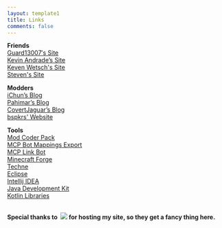 ```yaml
---
layout: template1
title: Links
comments: false
---
```


<p><strong>Friends</strong><br />
	<a href="http://guard13007.com/" target="_blank">Guard13007′s Site</a><br />
	<a href="http://www.andradek.com/" target="_blank">Kevin Andrade’s Site</a><br />
	<a href="http://wetschk.com/" target="_blank">Keven Wetsch's Site</a><br />
	<a href="http://rodriguezsteven.net/" target="_blank">Steven's Site</a></p>

<p><strong>Modders</strong><br />
	<a href="http://ichun.us/" target="_blank">iChun’s Blog</a><br />
	<a href="http://www.pahimar.com/" target="_blank">Pahimar’s Blog</a><br />
	<a href="http://www.railcraft.info/" target="_blank">CovertJaguar’s Blog</a><br />
	<a href="http://bspk.rs/MC/" target="_blank">bspkrs' Website</a></p>

<p><strong>Tools</strong><br />
	<a href="http://www.modcoderpack.com/website/" target="_blank">Mod Coder Pack</a><br />
	<a href="http://export.mcpbot.bspk.rs/" target="_blank">MCP Bot Mappings Export</a><br />
	<a href="http://mcp.llbit.se/" target="_blank">MCP Link Bot</a><br />
	<a href="http://minecraftforge.net/" target="_blank">Minecraft Forge</a><br />
	<a href="http://techne.zeux.me/" target="_blank">Techne</a><br />
	<a href="http://eclipse.org/" target="_blank">Eclipse</a><br />
	<a href="https://www.jetbrains.com/idea/" target="_blank">Intellij IDEA</a><br />
	<a href="http://www.oracle.com/technetwork/java/javase/downloads/index.html" target="_blank">Java Development Kit</a><br />
	<a href="http://kotlinlang.org/" target="_blank">Kotlin Libraries</a></p>

<p><br />
	<strong>Special thanks to&nbsp;&nbsp;<a href="http://www.creeperhost.net/" target="_blank"><img src="{{ site.baseurl }}/data/uploads/logo_creeperhost.svg" style="max-height: 35px;" /></a>&nbsp;for hosting my site, so they get a fancy thing here.</strong><br />
	<!--<a href="http://amzn.com/w/1SUVSFG64H6E0" target="_blank">Amazon WishList</a></p>--></p>